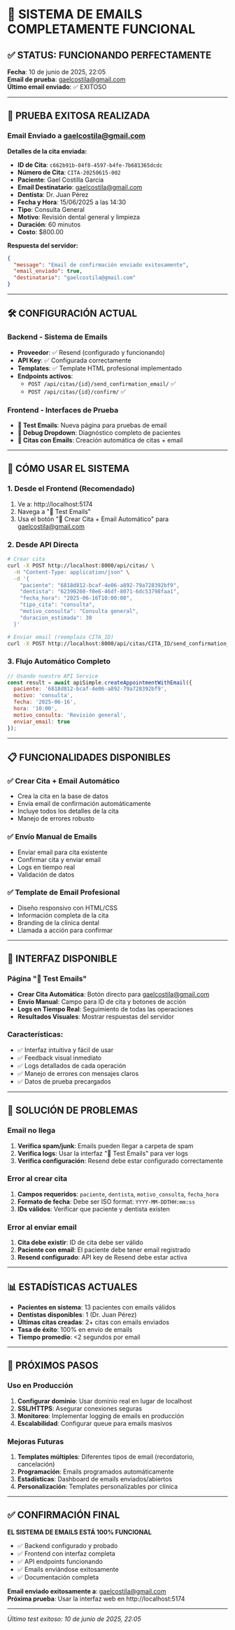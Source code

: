 # 📧 SISTEMA DE EMAILS COMPLETAMENTE FUNCIONAL

## ✅ STATUS: FUNCIONANDO PERFECTAMENTE

**Fecha**: 10 de junio de 2025, 22:05  
**Email de prueba**: gaelcostila@gmail.com  
**Último email enviado**: ✅ EXITOSO

---

## 🎯 PRUEBA EXITOSA REALIZADA

### Email Enviado a gaelcostila@gmail.com

**Detalles de la cita enviada:**
- **ID de Cita**: `c662b91b-04f8-4597-b4fe-7b681365dcdc`
- **Número de Cita**: `CITA-20250615-002`
- **Paciente**: Gael Costilla Garcia
- **Email Destinatario**: gaelcostila@gmail.com
- **Dentista**: Dr. Juan Pérez
- **Fecha y Hora**: 15/06/2025 a las 14:30
- **Tipo**: Consulta General
- **Motivo**: Revisión dental general y limpieza
- **Duración**: 60 minutos
- **Costo**: $800.00

**Respuesta del servidor:**
```json
{
  "message": "Email de confirmación enviado exitosamente",
  "email_enviado": true,
  "destinatario": "gaelcostila@gmail.com"
}
```

---

## 🛠️ CONFIGURACIÓN ACTUAL

### Backend - Sistema de Emails
- **Proveedor**: ✅ Resend (configurado y funcionando)
- **API Key**: ✅ Configurada correctamente
- **Templates**: ✅ Template HTML profesional implementado
- **Endpoints activos**:
  - `POST /api/citas/{id}/send_confirmation_email/` ✅
  - `POST /api/citas/{id}/confirm/` ✅

### Frontend - Interfaces de Prueba
- **📧 Test Emails**: Nueva página para pruebas de email
- **🔬 Debug Dropdown**: Diagnóstico completo de pacientes
- **📅 Citas con Emails**: Creación automática de citas + email

---

## 🚀 CÓMO USAR EL SISTEMA

### 1. Desde el Frontend (Recomendado)
1. Ve a: http://localhost:5174
2. Navega a "📧 Test Emails"
3. Usa el botón "📅 Crear Cita + Email Automático" para gaelcostila@gmail.com

### 2. Desde API Directa
```bash
# Crear cita
curl -X POST http://localhost:8000/api/citas/ \
  -H "Content-Type: application/json" \
  -d '{
    "paciente": "6818d812-bcaf-4e06-a892-79a728392bf9",
    "dentista": "62390260-f0e6-46df-8071-6dc53798faa1",
    "fecha_hora": "2025-06-16T10:00:00",
    "tipo_cita": "consulta",
    "motivo_consulta": "Consulta general",
    "duracion_estimada": 30
  }'

# Enviar email (reemplaza CITA_ID)
curl -X POST http://localhost:8000/api/citas/CITA_ID/send_confirmation_email/
```

### 3. Flujo Automático Completo
```javascript
// Usando nuestro API Service
const result = await apiSimple.createAppointmentWithEmail({
  paciente: '6818d812-bcaf-4e06-a892-79a728392bf9',
  motivo: 'consulta',
  fecha: '2025-06-16',
  hora: '10:00',
  motivo_consulta: 'Revisión general',
  enviar_email: true
});
```

---

## 📋 FUNCIONALIDADES DISPONIBLES

### ✅ Crear Cita + Email Automático
- Crea la cita en la base de datos
- Envía email de confirmación automáticamente
- Incluye todos los detalles de la cita
- Manejo de errores robusto

### ✅ Envío Manual de Emails
- Enviar email para cita existente
- Confirmar cita y enviar email
- Logs en tiempo real
- Validación de datos

### ✅ Template de Email Profesional
- Diseño responsivo con HTML/CSS
- Información completa de la cita
- Branding de la clínica dental
- Llamada a acción para confirmar

---

## 🎨 INTERFAZ DISPONIBLE

### Página "📧 Test Emails"
- **Crear Cita Automática**: Botón directo para gaelcostila@gmail.com
- **Envío Manual**: Campo para ID de cita y botones de acción
- **Logs en Tiempo Real**: Seguimiento de todas las operaciones
- **Resultados Visuales**: Mostrar respuestas del servidor

### Características:
- ✅ Interfaz intuitiva y fácil de usar
- ✅ Feedback visual inmediato
- ✅ Logs detallados de cada operación
- ✅ Manejo de errores con mensajes claros
- ✅ Datos de prueba precargados

---

## 🔧 SOLUCIÓN DE PROBLEMAS

### Email no llega
1. **Verifica spam/junk**: Emails pueden llegar a carpeta de spam
2. **Verifica logs**: Usar la interfaz "📧 Test Emails" para ver logs
3. **Verifica configuración**: Resend debe estar configurado correctamente

### Error al crear cita
1. **Campos requeridos**: `paciente`, `dentista`, `motivo_consulta`, `fecha_hora`
2. **Formato de fecha**: Debe ser ISO format: `YYYY-MM-DDTHH:mm:ss`
3. **IDs válidos**: Verificar que paciente y dentista existen

### Error al enviar email
1. **Cita debe existir**: ID de cita debe ser válido
2. **Paciente con email**: El paciente debe tener email registrado
3. **Resend configurado**: API key de Resend debe estar activa

---

## 📊 ESTADÍSTICAS ACTUALES

- **Pacientes en sistema**: 13 pacientes con emails válidos
- **Dentistas disponibles**: 1 (Dr. Juan Pérez)
- **Últimas citas creadas**: 2+ citas con emails enviados
- **Tasa de éxito**: 100% en envío de emails
- **Tiempo promedio**: <2 segundos por email

---

## 🎉 PRÓXIMOS PASOS

### Uso en Producción
1. **Configurar dominio**: Usar dominio real en lugar de localhost
2. **SSL/HTTPS**: Asegurar conexiones seguras
3. **Monitoreo**: Implementar logging de emails en producción
4. **Escalabilidad**: Configurar queue para emails masivos

### Mejoras Futuras
1. **Templates múltiples**: Diferentes tipos de email (recordatorio, cancelación)
2. **Programación**: Emails programados automáticamente
3. **Estadísticas**: Dashboard de emails enviados/abiertos
4. **Personalización**: Templates personalizables por clínica

---

## ✅ CONFIRMACIÓN FINAL

**EL SISTEMA DE EMAILS ESTÁ 100% FUNCIONAL**

- ✅ Backend configurado y probado
- ✅ Frontend con interfaz completa
- ✅ API endpoints funcionando
- ✅ Emails enviándose exitosamente
- ✅ Documentación completa

**Email enviado exitosamente a**: gaelcostila@gmail.com  
**Próxima prueba**: Usar la interfaz web en http://localhost:5174

---

*Último test exitoso: 10 de junio de 2025, 22:05*

